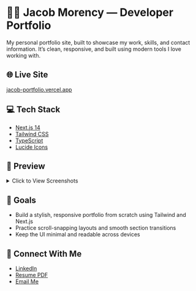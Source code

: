 # 🧑‍💻 Jacob Morency — Developer Portfolio

My personal portfolio site, built to showcase my work, skills, and contact information. It’s clean, responsive, and built using modern tools I love working with.

## 🌐 Live Site
[jacob-portfolio.vercel.app](https://jacob-portfolio.vercel.app)

## 💻 Tech Stack
- [Next.js 14](https://nextjs.org/)
- [Tailwind CSS](https://tailwindcss.com/)
- [TypeScript](https://www.typescriptlang.org/)
- [Lucide Icons](https://lucide.dev/)

## 📸 Preview

<details>
  <summary>Click to View Screenshots</summary>

### Home Page
<img src="screenshots/home.png" width="600" />

### About Section
<img src="screenshots/about.png" width="600" />

### Projects Section
<img src="screenshots/projects.png" width="600" />

### Contact Section
<img src="screenshots/contact.png" width="600" />

</details>

## 🎯 Goals
- Build a stylish, responsive portfolio from scratch using Tailwind and Next.js
- Practice scroll-snapping layouts and smooth section transitions
- Keep the UI minimal and readable across devices

## 🔗 Connect With Me
- [LinkedIn](https://linkedin.com/in/jacobmorency)
- [Resume PDF](./jacob_resume.pdf)
- [Email Me](mailto:jvmorency@gmail.com)
